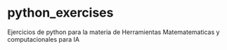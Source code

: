 # python_exercises
Ejercicios de python para la materia de Herramientas Matematematicas y computacionales para IA
